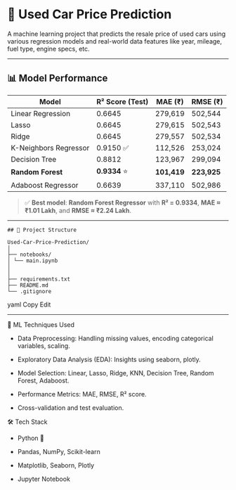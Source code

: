 # 🚗 Used Car Price Prediction

A machine learning project that predicts the resale price of used cars using various regression models and real-world data features like year, mileage, fuel type, engine specs, etc.

---

## 📊 Model Performance

| Model                  | R² Score (Test) | MAE (₹)      | RMSE (₹)     |
|------------------------|----------------|--------------|--------------|
| Linear Regression      | 0.6645         | 279,619      | 502,544      |
| Lasso                  | 0.6645         | 279,615      | 502,543      |
| Ridge                  | 0.6645         | 279,557      | 502,534      |
| K-Neighbors Regressor  | 0.9150 ✅      | 112,526      | 253,024      |
| Decision Tree          | 0.8812         | 123,967      | 299,094      |
| **Random Forest**      | **0.9334** ⭐   | **101,419**  | **223,925**  |
| Adaboost Regressor     | 0.6639         | 337,110      | 502,986      |

> ✅ **Best model**: **Random Forest Regressor** with **R² = 0.9334**, **MAE ≈ ₹1.01 Lakh**, and **RMSE ≈ ₹2.24 Lakh**.

---

    ## 📁 Project Structure

    Used-Car-Price-Prediction/
    │
    ├── notebooks/
    │ └── main.ipynb
    │
    │
    ├── requirements.txt
    ├── README.md
    └── .gitignore

yaml
Copy
Edit

---


🧠 ML Techniques Used
- Data Preprocessing: Handling missing values, encoding categorical variables, scaling.

- Exploratory Data Analysis (EDA): Insights using seaborn, plotly.

- Model Selection: Linear, Lasso, Ridge, KNN, Decision Tree, Random Forest, Adaboost.

- Performance Metrics: MAE, RMSE, R² score.

- Cross-validation and test evaluation.

🛠️ Tech Stack
- Python 🐍

- Pandas, NumPy, Scikit-learn

- Matplotlib, Seaborn, Plotly

- Jupyter Notebook




